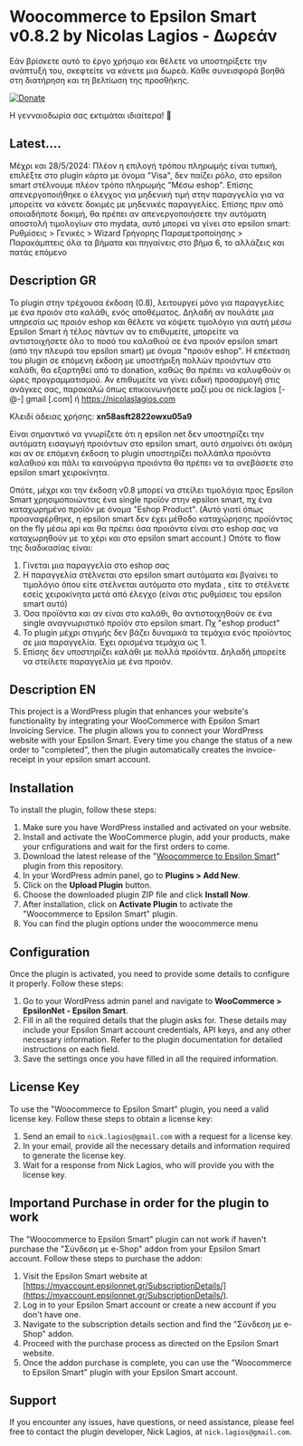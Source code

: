 # Woocommerce to Epsilon Smart v0.8.2 by Nicolas Lagios - Δωρεάν

Εάν βρίσκετε αυτό το έργο χρήσιμο και θέλετε να υποστηρίξετε την ανάπτυξή του, σκεφτείτε να κάνετε μια δωρεά. Κάθε συνεισφορά βοηθά στη διατήρηση και τη βελτίωση της προσθήκης.

[![Donate](https://dev.maxservices.gr/pp.png)](https://www.paypal.com/donate/?hosted_button_id=HWYEPHKQ9D8F6)

Η γενναιοδωρία σας εκτιμάται ιδιαίτερα! 🙏

## Latest....
Μέχρι και 28/5/2024: Πλέον η επιλογή τρόπου πληρωμής είναι τυπική, επιλέξτε στο plugin κάρτα με όνομα "Visa", δεν παίζει ρόλο, στο epsilon smart στέλνουμε πλέον τρόπο πληρωμής "Μέσω eshop".
Επίσης απενεργοποιήθηκε ο έλεγχος για μηδενική τιμή στην παραγγελία για να μπορείτε να κάνετε δοκιμές με μηδενικές παραγγελίες.
Επίσης πριν από οποιαδήποτε δοκιμή, θα πρέπει αν απενεργοποιήσετε την αυτόματη αποστολή τιμολογίων στο mydata, αυτό μπορεί να γίνει στο epsilon smart: Ρυθμίσεις > Γενικές > Wizard Γρήγορης Παραμετροποίησης > Παρακάμπτεις όλα τα βήματα και πηγαίνεις στο βήμα 6, το αλλάζεις και πατάς επόμενο

## Description GR

Το plugin στην τρέχουσα έκδοση (0.8), λειτουργεί μόνο για παραγγελίες με ένα προιόν στο καλάθι, ενός αποθέματος.
Δηλαδή αν πουλάτε μια υπηρεσία ως προιόν eshop και θέλετε να κόψετε τιμολόγιο για αυτή μέσω Epsilon Smart ή τέλος πάντων αν το επιθυμείτε, μπορείτε να αντιστοιχήσετε όλο το ποσό του καλαθιού σε ένα προιόν epsilon smart (από την πλευρά του epsilon smart) με όνομα "προιόν eshop".
Η επέκταση του plugin σε επόμενη έκδοση με υποστήριξη πολλών προιόντων στο καλάθι, θα εξαρτηθεί από το donation, καθώς θα πρέπει να καλυφθούν οι ώρες προγραμματισμού.
Αν επιθυμείτε να γίνει ειδική προσαρμογή στις ανάγκες σας, παρακαλώ όπως επικοινωνήσετε μαζί μου σε nick.lagios [-@-] gmail [.com] ή https://nicolaslagios.com

Κλειδί άδειας χρήσης: **xn58asft2822owxu05a9**

Είναι σημαντικό να γνωρίζετε ότι η epsilon net δεν υποστηρίζει την αυτόματη εισαγωγή προιόντων στο epsilon smart, αυτό σημαίνει ότι ακόμη και αν σε επόμενη έκδοση το plugin υποστηρίζει πολλάπλα προιόντα καλαθιού και πάλι τα καινούργια προιόντα θα πρέπει να τα ανεβάσετε στο epsilon smart χειροκίνητα.

Οπότε, μέχρι και την έκδοση v0.8 μπορεί να στείλει τιμολόγια προς Epsilon Smart χρησιμοποιώντας ένα single προϊόν στην epsilon smart, πχ ένα καταχωρημένο προϊόν με όνομα "Eshop Product".
(Αυτό γιατί όπως προαναφέρθηκε, η epsilon smart δεν έχει μέθοδο καταχώρησης προϊόντος on the fly μέσω api και θα πρέπει όσα προιόντα είναι στο eshop σας να καταχωρηθούν με το χέρι και στο epsilon smart account.)
Οπότε το flow της διαδικασίας είναι:
1. Γίνεται μια παραγγελία στο eshop σας
2. Η παραγγελία στέλνεται στο epsilon smart αυτόματα και βγαίνει το τιμολόγιο όπου είτε στέλνεται αυτόματα στο mydata , είτε το στέλνετε εσείς χειροκίνητα μετά από έλεγχο (είναι στις ρυθμίσεις του epsilon smart αυτό)
3. Όσα προϊόντα και αν είναι στο καλάθι, θα αντιστοιχηθούν σε ένα single αναγνωριστικό προϊόν στο epsilon smart. Πχ "eshop product"
4. Το plugin μέχρι στιγμής δεν βάζει δυναμικά τα τεμάχια ενός προϊόντος σε μια παραγγελία. Έχει ορισμένα τεμάχια ως 1.
5. Επίσης δεν υποστηρίζει καλάθι με πολλά προϊόντα. Δηλαδή μπορείτε να στείλετε παραγγελία με ένα προιόν.

## Description EN

This project is a WordPress plugin that enhances your website's functionality by integrating your WooCommerce with Epsilon Smart Invoicing Service. The plugin allows you to connect your WordPress website with your Epsilon Smart. Every time you change the status of a new order to "completed", then the plugin automatically creates the invoice-receipt in your epsilon smart account.

## Installation

To install the plugin, follow these steps:

1. Make sure you have WordPress installed and activated on your website.
2. Install and activate the WooCommerce plugin, add your products, make your cnfigurations and wait for the first orders to come.
3. Download the latest release of the "[Woocommerce to Epsilon Smart](https://github.com/nicolaslagios/epsilon/archive/refs/heads/main.zip)" plugin from this repository.
4. In your WordPress admin panel, go to **Plugins > Add New**.
5. Click on the **Upload Plugin** button.
6. Choose the downloaded plugin ZIP file and click **Install Now**.
7. After installation, click on **Activate Plugin** to activate the "Woocommerce to Epsilon Smart" plugin.
8. You can find the plugin options under the woocommerce menu

## Configuration

Once the plugin is activated, you need to provide some details to configure it properly. Follow these steps:

1. Go to your WordPress admin panel and navigate to **WooCommerce > EpsilonNet - Epsilon Smart**.
2. Fill in all the required details that the plugin asks for. These details may include your Epsilon Smart account credentials, API keys, and any other necessary information. Refer to the plugin documentation for detailed instructions on each field.
3. Save the settings once you have filled in all the required information.

## License Key

To use the "Woocommerce to Epsilon Smart" plugin, you need a valid license key. Follow these steps to obtain a license key:

1. Send an email to `nick.lagios@gmail.com` with a request for a license key.
2. In your email, provide all the necessary details and information required to generate the license key.
3. Wait for a response from Nick Lagios, who will provide you with the license key.

## Importand Purchase in order for the plugin to work

The "Woocommerce to Epsilon Smart" plugin can not work if haven't purchase the "Σύνδεση με e-Shop" addon from your Epsilon Smart account. Follow these steps to purchase the addon:

1. Visit the Epsilon Smart website at [https://myaccount.epsilonnet.gr/SubscriptionDetails/](https://myaccount.epsilonnet.gr/SubscriptionDetails/).
2. Log in to your Epsilon Smart account or create a new account if you don't have one.
3. Navigate to the subscription details section and find the "Σύνδεση με e-Shop" addon.
4. Proceed with the purchase process as directed on the Epsilon Smart website.
5. Once the addon purchase is complete, you can use the "Woocommerce to Epsilon Smart" plugin with your Epsilon Smart account.

## Support

If you encounter any issues, have questions, or need assistance, please feel free to contact the plugin developer, Nick Lagios, at `nick.lagios@gmail.com`.

